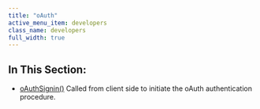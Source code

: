```yaml
---
title: "oAuth"
active_menu_item: developers
class_name: developers
full_width: true
---
```



## In This Section:

 - [oAuthSignin()](/developers/user-guide/scripting-apis/client-api/oauth/oauthsignin)
    Called from client side to initiate the oAuth authentication procedure.
